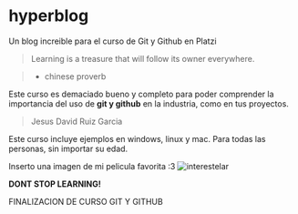 # hyperblog
Un blog increible para el curso de Git y Github en Platzi
> Learning is a treasure that will follow its owner everywhere.

> - chinese proverb

Este curso es demaciado bueno y completo para poder comprender la importancia del uso de **git y github** en la industria, como en tus proyectos.

> Jesus David Ruiz Garcia 

Este curso incluye ejemplos en windows, linux y mac.
Para todas las personas, sin importar su edad.

Inserto una imagen de mi pelicula favorita :3
![interestelar](https://images.hdqwalls.com/wallpapers/interstellar-voyage.jpg "interestelar")

**DONT STOP LEARNING!** 

FINALIZACION DE CURSO GIT Y GITHUB